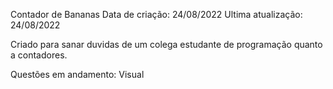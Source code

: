 Contador de Bananas Data de criação: 24/08/2022
Ultima atualização: 24/08/2022

Criado para sanar duvidas de um colega estudante de programação quanto a contadores.

Questões em andamento:
Visual

